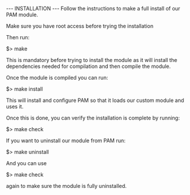 --- INSTALLATION ---
Follow the instructions to make a full install of our PAM module.

Make sure you have root access before trying the installation

Then run:

$> make

This is mandatory before trying to install the module as it will install the dependencies needed for compilation and then compile the module.



Once the module is compiled you can run:

$> make install

This will install and configure PAM so that it loads our custom module and uses it.



Once this is done, you can verify the installation is complete by running:

$> make check



If you want to uninstall our module from PAM run:

$> make uninstall

And you can use

$> make check

again to make sure the module is fully uninstalled.
